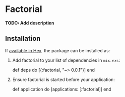 # Factorial

**TODO: Add description**

## Installation

If [available in Hex](https://hex.pm/docs/publish), the package can be installed as:

  1. Add factorial to your list of dependencies in `mix.exs`:

        def deps do
          [{:factorial, "~> 0.0.1"}]
        end

  2. Ensure factorial is started before your application:

        def application do
          [applications: [:factorial]]
        end
